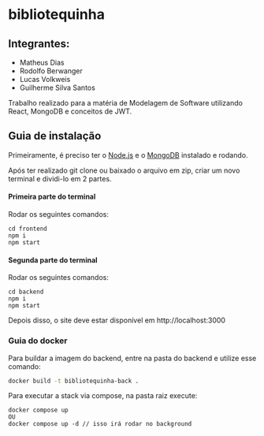 # bibliotequinha

## Integrantes:
- Matheus Dias
- Rodolfo Berwanger
- Lucas Volkweis
- Guilherme Silva Santos

Trabalho realizado para a matéria de Modelagem de Software utilizando React, MongoDB e conceitos de JWT.

<h2>Guia de instalação</h2>

Primeiramente, é preciso ter o [Node.js](https://nodejs.org/en/download) e o [MongoDB](https://www.mongodb.com/try/download/community) instalado e rodando.

Após ter realizado git clone ou baixado o arquivo em zip, criar um novo terminal e dividi-lo em 2 partes.

<h4>Primeira parte do terminal</h4>

Rodar os seguintes comandos:

```
cd frontend
npm i
npm start
```

<h4>Segunda parte do terminal</h4>

Rodar os seguintes comandos:

```
cd backend
npm i
npm start
```

Depois disso, o site deve estar disponível em http://localhost:3000

### Guia do docker

Para buildar a imagem do backend, entre na pasta do backend e utilize esse comando:
```bash
docker build -t bibliotequinha-back .
```

Para executar a stack via compose, na pasta raiz execute:
```
docker compose up
OU
docker compose up -d // isso irá rodar no background
```